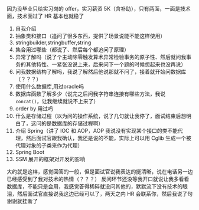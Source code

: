 因为没毕业只给实习岗的 offer，实习薪资 5K（含补助），只有两面，一面是技术面，技术面过了 HR 基本也就稳了

1. 自我介绍
2. 抽象类和接口（追问了很多东西，提供了场景说能不能这样使用）
3. stringbuilder,stringbuffer,string
4. 集合用过哪些（都说了、然后每个都追问了原理）
5. 异常了解吗（说了个主动除零触发算术异常检验事务的原子性、然后就问我事务的其他特性、一紧张没说上来，后来问下一个题的时候想起来也没再说）
6. 问我数据结构了解吗，我说了解然后他说那就不问了，接着就开始问数据库（？？？）
7. 使用什么数据库,用过oracle吗
8. 数据库函数了解多少（说完之后问我字符串连接有哪些方法，我说 `concat()`，让我继续就说不上来了）
9. order by 用过吗
10. 什么是存储过程（以为问的操作系统，说了几句就让我停了，面试结束后想明白了，这问的是数据库的存储过程啊）
11. 介绍 Spring（讲了 IOC 和 AOP，AOP 我说没有实现某个接口的类不能代理，然后面试官跟我确认，我还是说的不能，实际上可以用 Cglib 生成一个被代理对象的子类来作为代理）
12. Spring Boot
13. SSM 展开的框架对开发的影响

大约就是这样，感觉回答的一般，但是面试官说我表达的挺清晰，说在电话另一边已经感受到了我对技术的热情（？？？）
反问环节还没等我开口就说让我多看看数据库，不能只是会用，我感觉答得稀碎就没问其他的，默默流下没有技术的眼泪，然后面试官直接说我这边已经可以了，两天之内 HR 会联系你，然后我说了句谢谢就挂断了
